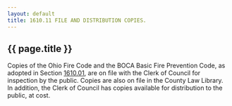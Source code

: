 ```yaml
---
layout: default 
title: 1610.11 FILE AND DISTRIBUTION COPIES.
---
```


{{ page.title }}
----------------

Copies of the Ohio Fire Code and the BOCA Basic Fire Prevention Code, as
adopted in Section [1610.01](5a38bc94.html), are on file with the Clerk
of Council for inspection by the public. Copies are also on file in the
County Law Library. In addition, the Clerk of Council has copies
available for distribution to the public, at cost.

